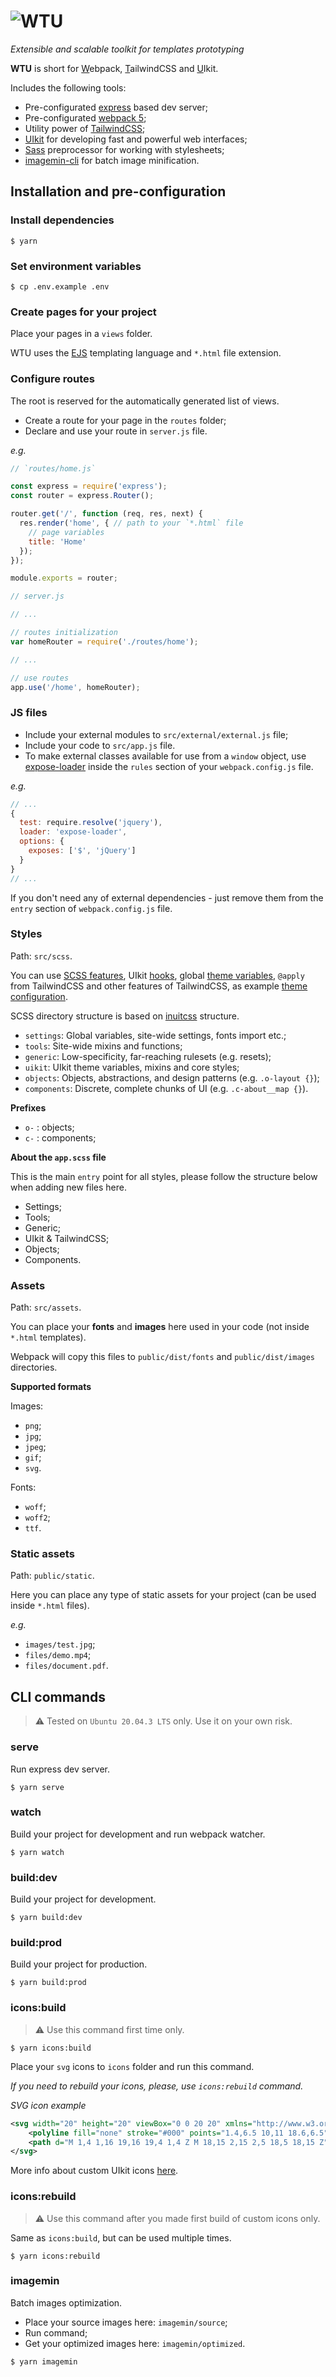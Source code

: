 # ![WTU](./public/static/images/logo.png)

_Extensible and scalable toolkit for templates prototyping_

**WTU** is short for [W](https://github.com/webpack/webpack)ebpack,
[T](https://github.com/tailwindlabs/tailwindcss)ailwindCSS and
[U](https://github.com/uikit/uikit)Ikit.

Includes the following tools:

- Pre-configurated [express](https://github.com/expressjs/express) based dev
  server;
- Pre-configurated [webpack 5](https://github.com/webpack/webpack);
- Utility power of [TailwindCSS](https://github.com/tailwindlabs/tailwindcss);
- [UIkit](https://github.com/uikit/uikit) for developing fast and powerful web
  interfaces;
- [Sass](https://sass-lang.com/) preprocessor for working with stylesheets;
- [imagemin-cli](https://github.com/imagemin/imagemin-cli) for batch image
  minification.

## Installation and pre-configuration

### Install dependencies

```
$ yarn
```

### Set environment variables

```
$ cp .env.example .env
```

### Create pages for your project

Place your pages in a `views` folder.

WTU uses the [EJS](https://github.com/mde/ejs) templating language and `*.html`
file extension.

### Configure routes

The root is reserved for the automatically generated list of views.

- Create a route for your page in the `routes` folder;
- Declare and use your route in `server.js` file.

_e.g._

```js
// `routes/home.js`

const express = require('express');
const router = express.Router();

router.get('/', function (req, res, next) {
  res.render('home', { // path to your `*.html` file
    // page variables
    title: 'Home'
  });
});

module.exports = router;
```

```js
// server.js

// ...

// routes initialization
var homeRouter = require('./routes/home');

// ...

// use routes
app.use('/home', homeRouter);
```

### JS files

- Include your external modules to `src/external/external.js` file;
- Include your code to `src/app.js` file.
- To make external classes available for use from a `window` object, use
  [expose-loader](https://webpack.js.org/loaders/expose-loader/) inside the
  `rules` section of your `webpack.config.js` file.

_e.g._

```js
// ...
{
  test: require.resolve('jquery'),
  loader: 'expose-loader',
  options: {
    exposes: ['$', 'jQuery']
  }
}
// ...
```

If you don't need any of external dependencies - just remove them
from the `entry` section of `webpack.config.js` file.

### Styles

Path: `src/scss`.

You can use [SCSS features](https://sass-lang.com/guide), UIkit
[hooks](https://getuikit.com/docs/sass#use-hooks), global
[theme variables](https://getuikit.com/docs/sass#use-variables), `@apply` from
TailwindCSS and other features of TailwindCSS, as example
[theme configuration](https://tailwindcss.com/docs/configuration).

SCSS directory structure is based on
[inuitcss](https://github.com/inuitcss/inuitcss) structure.

- `settings`: Global variables, site-wide settings, fonts import etc.;
- `tools`: Site-wide mixins and functions;
- `generic`: Low-specificity, far-reaching rulesets (e.g. resets);
- `uikit`: UIkit theme variables, mixins and core styles;
- `objects`: Objects, abstractions, and design patterns (e.g. `.o-layout {}`);
- `components`: Discrete, complete chunks of UI (e.g. `.c-about__map {}`).

**Prefixes**

- `o-` : objects;
- `c-` : components;

**About the `app.scss` file**

This is the main `entry` point for all styles, please follow the structure below
when adding new files here.

- Settings;
- Tools;
- Generic;
- UIkit & TailwindCSS;
- Objects;
- Components.

### Assets

Path: `src/assets`.

You can place your **fonts** and **images** here used in your code (not inside
`*.html` templates).

Webpack will copy this files to `public/dist/fonts` and `public/dist/images`
directories.

**Supported formats**

Images:

- `png`;
- `jpg`;
- `jpeg`;
- `gif`;
- `svg`.

Fonts:

- `woff`;
- `woff2`;
- `ttf`.

### Static assets

Path: `public/static`.

Here you can place any type of static assets for your project (can be used
inside `*.html` files).

_e.g._

- `images/test.jpg`;
- `files/demo.mp4`;
- `files/document.pdf`.

## CLI commands

> ⚠️ Tested on `Ubuntu 20.04.3 LTS` only. Use it on your own risk.

### serve

Run express dev server.

```
$ yarn serve
```

### watch

Build your project for development and run webpack watcher.

```
$ yarn watch
```

### build:dev

Build your project for development.

```
$ yarn build:dev
```

### build:prod

Build your project for production.

```
$ yarn build:prod
```

### icons:build

> ⚠️ Use this command first time only.

```
$ yarn icons:build
```

Place your `svg` icons to `icons` folder and run this command.

_If you need to rebuild your icons, please, use `icons:rebuild` command._

_SVG icon example_

```svg
<svg width="20" height="20" viewBox="0 0 20 20" xmlns="http://www.w3.org/2000/svg">
    <polyline fill="none" stroke="#000" points="1.4,6.5 10,11 18.6,6.5" />
    <path d="M 1,4 1,16 19,16 19,4 1,4 Z M 18,15 2,15 2,5 18,5 18,15 Z" />
</svg>
```

More info about custom UIkit icons
[here](https://getuikit.com/docs/custom-icons).

### icons:rebuild

> ⚠️ Use this command after you made first build of custom icons only.

Same as `icons:build`, but can be used multiple times.

```
$ yarn icons:rebuild
```

### imagemin

Batch images optimization.

- Place your source images here: `imagemin/source`;
- Run command;
- Get your optimized images here: `imagemin/optimized`.

```
$ yarn imagemin
```
